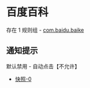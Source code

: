 # 百度百科

存在 1 规则组 - [com.baidu.baike](/src/apps/com.baidu.baike.ts)

## 通知提示

默认禁用 - 自动点击【不允许】

- [快照-0](https://i.gkd.li/import/12755717)
